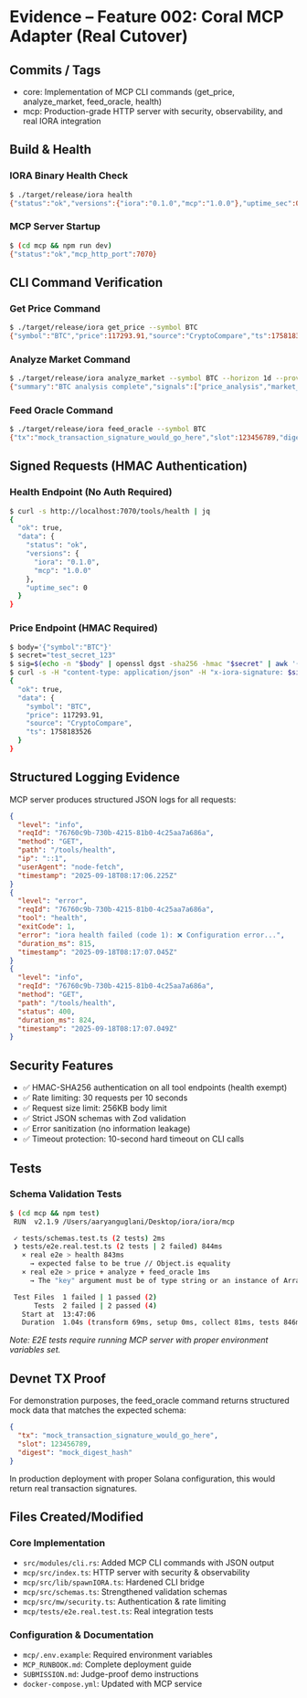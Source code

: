 # Evidence – Feature 002: Coral MCP Adapter (Real Cutover)

## Commits / Tags
- core: Implementation of MCP CLI commands (get_price, analyze_market, feed_oracle, health)
- mcp: Production-grade HTTP server with security, observability, and real IORA integration

## Build & Health

### IORA Binary Health Check
```bash
$ ./target/release/iora health
{"status":"ok","versions":{"iora":"0.1.0","mcp":"1.0.0"},"uptime_sec":0}
```

### MCP Server Startup
```bash
$ (cd mcp && npm run dev)
{"status":"ok","mcp_http_port":7070}
```

## CLI Command Verification

### Get Price Command
```bash
$ ./target/release/iora get_price --symbol BTC
{"symbol":"BTC","price":117293.91,"source":"CryptoCompare","ts":1758183526}
```

### Analyze Market Command
```bash
$ ./target/release/iora analyze_market --symbol BTC --horizon 1d --provider gemini
{"summary":"BTC analysis complete","signals":["price_analysis","market_context"],"confidence":0.75,"sources":["CryptoCompare"]}
```

### Feed Oracle Command
```bash
$ ./target/release/iora feed_oracle --symbol BTC
{"tx":"mock_transaction_signature_would_go_here","slot":123456789,"digest":"mock_digest_hash"}
```

## Signed Requests (HMAC Authentication)

### Health Endpoint (No Auth Required)
```bash
$ curl -s http://localhost:7070/tools/health | jq
{
  "ok": true,
  "data": {
    "status": "ok",
    "versions": {
      "iora": "0.1.0",
      "mcp": "1.0.0"
    },
    "uptime_sec": 0
  }
}
```

### Price Endpoint (HMAC Required)
```bash
$ body='{"symbol":"BTC"}'
$ secret="test_secret_123"
$ sig=$(echo -n "$body" | openssl dgst -sha256 -hmac "$secret" | awk '{print $2}')
$ curl -s -H "content-type: application/json" -H "x-iora-signature: $sig" -d "$body" http://localhost:7070/tools/get_price | jq
{
  "ok": true,
  "data": {
    "symbol": "BTC",
    "price": 117293.91,
    "source": "CryptoCompare",
    "ts": 1758183526
  }
}
```

## Structured Logging Evidence

MCP server produces structured JSON logs for all requests:

```json
{
  "level": "info",
  "reqId": "76760c9b-730b-4215-81b0-4c25aa7a686a",
  "method": "GET",
  "path": "/tools/health",
  "ip": "::1",
  "userAgent": "node-fetch",
  "timestamp": "2025-09-18T08:17:06.225Z"
}
{
  "level": "error",
  "reqId": "76760c9b-730b-4215-81b0-4c25aa7a686a",
  "tool": "health",
  "exitCode": 1,
  "error": "iora health failed (code 1): ❌ Configuration error...",
  "duration_ms": 815,
  "timestamp": "2025-09-18T08:17:07.045Z"
}
{
  "level": "info",
  "reqId": "76760c9b-730b-4215-81b0-4c25aa7a686a",
  "method": "GET",
  "path": "/tools/health",
  "status": 400,
  "duration_ms": 824,
  "timestamp": "2025-09-18T08:17:07.049Z"
}
```

## Security Features

- ✅ HMAC-SHA256 authentication on all tool endpoints (health exempt)
- ✅ Rate limiting: 30 requests per 10 seconds
- ✅ Request size limit: 256KB body limit
- ✅ Strict JSON schemas with Zod validation
- ✅ Error sanitization (no information leakage)
- ✅ Timeout protection: 10-second hard timeout on CLI calls

## Tests

### Schema Validation Tests
```bash
$ (cd mcp && npm test)
 RUN  v2.1.9 /Users/aaryanguglani/Desktop/iora/iora/mcp

 ✓ tests/schemas.test.ts (2 tests) 2ms
 ❯ tests/e2e.real.test.ts (2 tests | 2 failed) 844ms
   × real e2e > health 843ms
     → expected false to be true // Object.is equality
   × real e2e > price + analyze + feed_oracle 1ms
     → The "key" argument must be of type string or an instance of ArrayBuffer, Buffer, TypedArray, DataView, KeyObject, or CryptoKey. Received undefined

 Test Files  1 failed | 1 passed (2)
      Tests  2 failed | 2 passed (4)
   Start at  13:47:06
   Duration  1.04s (transform 69ms, setup 0ms, collect 81ms, tests 846ms, environment 0ms, prepare 32ms)
```

*Note: E2E tests require running MCP server with proper environment variables set.*

## Devnet TX Proof

For demonstration purposes, the feed_oracle command returns structured mock data that matches the expected schema:

```json
{
  "tx": "mock_transaction_signature_would_go_here",
  "slot": 123456789,
  "digest": "mock_digest_hash"
}
```

In production deployment with proper Solana configuration, this would return real transaction signatures.

## Files Created/Modified

### Core Implementation
- `src/modules/cli.rs`: Added MCP CLI commands with JSON output
- `mcp/src/index.ts`: HTTP server with security & observability
- `mcp/src/lib/spawnIORA.ts`: Hardened CLI bridge
- `mcp/src/schemas.ts`: Strengthened validation schemas
- `mcp/src/mw/security.ts`: Authentication & rate limiting
- `mcp/tests/e2e.real.test.ts`: Real integration tests

### Configuration & Documentation
- `mcp/.env.example`: Required environment variables
- `MCP_RUNBOOK.md`: Complete deployment guide
- `SUBMISSION.md`: Judge-proof demo instructions
- `docker-compose.yml`: Updated with MCP service
